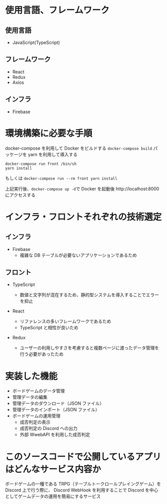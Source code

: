 # 使用言語、フレームワーク

## 使用言語

- JavaScript(TypeScript)

## フレームワーク

- React
- Redux
- Axios

## インフラ

- Firebase

# 環境構築に必要な手順

docker-compose を利用して Docker をビルドする
`docker-compose build`
パッケージを yarn を利用して導入する

```
docker-compose run front /bin/sh
yarn install
```

もしくは `docker-compose run --rm front yarn install`

上記実行後、`docker-compose up -d`で Docker を起動後
http://localhost:8000 にアクセスする

# インフラ・フロントそれぞれの技術選定

## インフラ

- Firebase
  - 複雑な DB テーブルが必要ないアプリケーションであるため

## フロント

- TypeScript

  - 数値と文字列が混在するため、静的型システムを導入することでエラーを抑止

- React

  - リファレンスの多いフレームワークであるため
  - TypeScript と相性が良いため

- Redux
  - ユーザーの利用しやすさを考慮すると複数ページに渡ったデータ管理を行う必要があったため

# 実装した機能

- ボードゲームのデータ管理
- 管理データの編集
- 管理データのダウンロード（JSON ファイル）
- 管理データのインポート（JSON ファイル）
- ボードゲームの運用管理
  - 成否判定の表示
  - 成否判定の Discord への出力
  - 外部 WwebAPI を利用した成否判定

# このソースコードで公開しているアプリはどんなサービス内容か

ボードゲームの一種である TRPG（テーブルトークロールプレイングゲーム）を Discord 上で行う際に、
Discord WebHook を利用することで Discord を中心としてゲームデータの運用を簡易にするサービス
